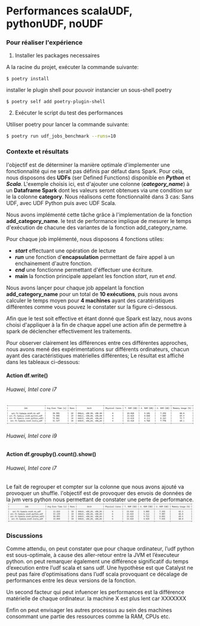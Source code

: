# Performances scalaUDF, pythonUDF, noUDF

### Pour réaliser l'expérience
1. Installer les packages necessaires

A la racine du projet, exécuter la commande suivante:

```shell
$ poetry install
```

installer le plugin shell pour pouvoir instancier un sous-shell poetry 

```shell
$ poetry self add poetry-plugin-shell
```

2. Exécuter le script du test des performances

Utiliser poetry pour lancer la commande suivante:

```bash
$ poetry run udf_jobs_benchmark --runs=10
```

### Contexte et résultats

l'objectif est de déterminer la manière optimale d'implementer une fonctionnalité qui ne serait pas définis par défaut dans Spark. Pour cela, nous disposons des **UDFs** (ser Defined Functions) disponible en **_Python_** et **_Scala_**. L'exemple choisis ici, est d'ajouter une colonne (**_category\_name_**) à un **Dataframe Spark** dont les valeurs seront obtenues via une condition sur le la colonne **category**. Nous réalisons cette 
fonctionnalité dans 3 cas: Sans UDF, avec UDF Python puis avec UDF Scala.

Nous avons implémenté cette tâche grâce à l'implementation de la fonction **add_category_name**. le test de performance implique de mesurer le temps d'exécution de chacune des variantes de la
fonction add_category_name. 
 
Pour chaque job implémenté, nous disposons 4 fonctions utiles: 

- **_start_** effectuant une opération de lecture  
- **_run_** une fonction d'**encapsulation** permettant de faire appel à un enchainement d'autre fonction. 
- **_end_** une fonctionne permettant d'éffectuer une écriture.
- **__main__** la fonction principale appelant les fonction _start_, _run_ et _end_.

Nous avons lançer pour chaque job appelant la fonction **add_category_name** pour un total de **10 exécutions**, puis nous avons calculer le temps moyen pour **4 machines** ayant des caratéristiques différentes comme vous pouvez le constater sur la figure ci-dessous.

Afin que le test soit effective et étant donné que Spark est lazy, nous avons choisi d'appliquer à la fin de chaque appel une action afin de permettre à spark de déclencher effectivement les traitements.

Pour observer clairement les différences entre ces différentes approches, nous avons mené des expérimentations sur différents ordinateurs, chacun ayant des caractéristiques matérielles différentes; Le résultat est affiché dans les tableaux ci-dessous:


#### Action df.write()

###### Huawei, Intel core i7
![A text](/assets/udfVSnoudf_benchmark.png)
###### Huawei, Intel core i9

#### Action df.groupby().count().show()
###### Huawei, Intel core i7
Le fait de regrouper et compter sur la colonne que nous avons ajouté va provoquer un shuffle. l'objectif est de provoquer des envois de données de la jvm vers python nous permettant de constater une perte de performance.
![A text](/assets/udf_groupby_huawei.png)


### Discussions

Comme attendu, on peut constater que pour chaque ordinateur, l’udf python est sous-optimale, à cause des aller-retour entre la JVM et l’éxecuteur python. on peut remarquer également une différence significatif du temps d’execution entre l’udf scala et sans udf. Une hypothèse est que Catalyst ne peut pas faire d’optimisations dans l’udf scala provoquant ce décalage de performances entre les deux versions de la fonction.

Un second facteur qui peut infuencer les performances est la différence matérielle de chaque ordinateur. la machine X est plus lent car XXXXXXX

Enfin on peut envisager les autres processus au sein des machines consommant une partie des ressources comme la RAM, CPUs etc. 




